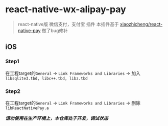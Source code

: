 # react-native-wx-alipay-pay
> react-native版 微信支付，支付宝 插件
> 本插件基于 [xiaozhicheng/react-native-pay](https://github.com/xiaozhicheng/react-native-pay) 做了bug修补

## iOS
### Step1
在工程target的```General``` -> ```Link Frameworks and Libraries``` -> 加入```libsqlite3.tbd, libc++.tbd, libz.tbd```
### Step2
在工程target的```General``` -> ```Link Frameworks and Libraries``` -> 删除```libReactNativePay.a```

___请勿使用在生产环境上，本仓库处于开发，调试状态___
